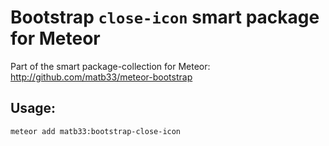 # Bootstrap `close-icon` smart package for Meteor

Part of the smart package-collection for Meteor: http://github.com/matb33/meteor-bootstrap

## Usage:

`meteor add matb33:bootstrap-close-icon`